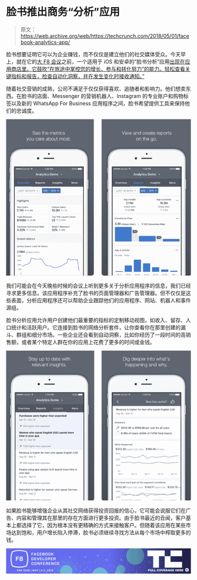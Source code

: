 # 脸书推出商务“分析”应用 

> 原文：<https://web.archive.org/web/https://techcrunch.com/2018/05/01/facebook-analytics-app/>

脸书想要证明它可以为企业赚钱，而不仅仅是建立他们的社交媒体受众。今天早上，就在它的[大 F8 会议](https://web.archive.org/web/20230102110920/https://techcrunch.com/tag/f8-2018/)之前，一个适用于 iOS 和安卓的“脸书分析”应用[出现在应用商店里。它鼓吹“在旅途中掌控您的增长、参与和转化努力”的能力。轻松查看关键指标和报告，检查自动化洞察，并在发生变化时接收通知。”](https://web.archive.org/web/20230102110920/https://itunes.apple.com/us/app/facebook-analytics/id1266461465?mt=8)

随着社交营销的成熟，公司不满足于仅仅获得喜欢、追随者和影响力。他们想卖东西。在脸书的店面、Messenger 的营销机器人、Instagram 的专业账户和购物标签以及新的 WhatsApp For Business 应用程序之间，脸书希望提供工具来保持他们的忠诚度。

![](img/2f8732160e52fb4be3131689198bad36.png)

我们可能会在今天晚些时候的会议上听到更多关于分析应用程序的信息，我们已经寻求更多信息。该应用程序补充了脸书的页面管理器和广告管理器。但不仅仅是这些表面，分析应用程序还可以帮助企业跟踪他们的应用程序、网站、机器人和事件源组。

脸书分析应用允许用户创建他们最重要的指标的定制移动视图，如收入、留存、人口统计和活跃用户。它连接到脸书的网络分析套件，让你查看你在那里创建的漏斗、群组和细分市场。一些企业还会看到自动洞察，比如你经历了一段时间的高销售额，或者某个特定人群在你的应用上花费了更多的时间或金钱。

![](img/a5d1c2bcc6cccc5f385cbe6a1acbd49f.png)

如果脸书能够增强企业从其社交网络获得投资回报的信心，它可能会说服它们在广告、内容和管理其在那里的存在方面进行更多投资。由于脸书最近的丑闻，客户基本上都选择了它，因为根本没有更精确的方式来接触客户。但随着该应用在某些市场达到饱和，用户增长陷入停滞，脸书必须继续寻找方法从每个市场中榨取更多的钱。

[![](img/0980850face9a124098b0618b863a012.png)](https://web.archive.org/web/20230102110920/https://techcrunch.com/tag/f8-2018/)